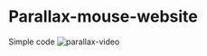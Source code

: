 # Parallax-mouse-website
Simple code
![parallax-video](https://github.com/Camaelle/Parallax-mouse-website/assets/32835304/ca3773ad-aaa8-4614-b40c-30a6b0441f68)
